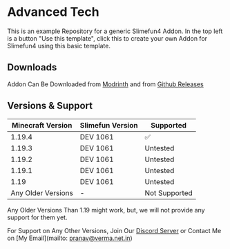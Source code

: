 # Advanced Tech
This is an example Repository for a generic Slimefun4 Addon.
In the top left is a button "Use this template", click this to create your own Addon for Slimefun4 using this basic template.

## Downloads
Addon Can Be Downloaded from [Modrinth](https://modrinth.com/plugin/advancedtech) and from [Github Releases](https://github.com/PranavVerma-droid/AdvancedTech/releases)

## Versions & Support

| Minecraft Version  | Slimefun Version | Supported          |
|--------------------|------------------|--------------------|
| 1.19.4             | DEV 1061         | :white_check_mark: |
| 1.19.3             | DEV 1061         | Untested           |
| 1.19.2             | DEV 1061         | Untested           |
| 1.19.1             | DEV 1061         | Untested           |
| 1.19               | DEV 1061         | Untested           |
| Any Older Versions | -                | Not Supported      |

Any Older Versions Than 1.19 might work, but, we will not provide any support for them yet.

For Support on Any Other Versions, Join Our [Discord Server](https://discord.gg/8Wj8xw2) or Contact Me on [My Email](mailto: pranav@verma.net.in)